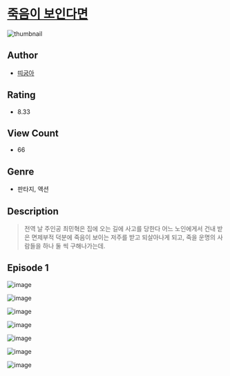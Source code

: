 # [죽음이 보인다면](https://comic.naver.com/challenge/list?titleId=810657)
![thumbnail](https://image-comic.pstatic.net/user_contents_data/challenge_comic/2023/05/24/277384/upload_7018072997389940273_480x623.jpeg)

## Author
- [띠굼아](https://comic.naver.com/artistTitle?id=277384)

## Rating
- 8.33

## View Count
- 66

## Genre
- 판타지, 액션

## Description
> 전역 날 주인공 최민혁은 집에 오는 길에 사고를 당한다 어느 노인에게서 건내 받은 면제부적 덕분에 죽음이 보이는 저주를 받고 되살아나게 되고, 죽을 운명의 사람들을 하나 둘 씩 구해나가는데.


## Episode 1
![image](https://image-comic.pstatic.net/user_contents_data/challenge_comic/2023/05/24/277384/upload_3630244589521101878.jpeg)

![image](https://image-comic.pstatic.net/user_contents_data/challenge_comic/2023/05/24/277384/upload_3558236473492976740.jpeg)

![image](https://image-comic.pstatic.net/user_contents_data/challenge_comic/2023/05/24/277384/upload_3906422122715822385.jpeg)

![image](https://image-comic.pstatic.net/user_contents_data/challenge_comic/2023/05/24/277384/upload_3762536729033401400.jpeg)

![image](https://image-comic.pstatic.net/user_contents_data/challenge_comic/2023/05/24/277384/upload_4120846862451499314.jpeg)

![image](https://image-comic.pstatic.net/user_contents_data/challenge_comic/2023/05/24/277384/upload_3991142770581725749.jpeg)

![image](https://image-comic.pstatic.net/user_contents_data/challenge_comic/2023/05/24/277384/upload_3762529216411089249.jpeg)

